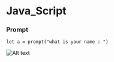 # Java_Script

### Prompt 
``` let a = prompt("what is your name : ") ```

<img title="a title" alt="Alt text" src="images/prompt.png">